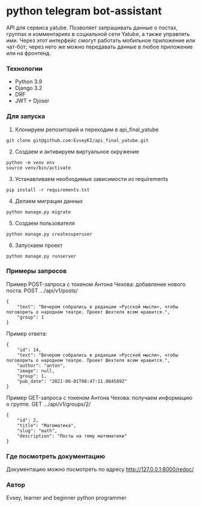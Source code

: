 # python telegram bot-assistant
API для сервиса yatube. Позволяет запрашивать данные о постах, группах и комментариях в социальной сети Yatube, а также управлять ими. Через этот интерфейс смогут работать мобильное приложение или чат-бот; через него же можно передавать данные в любое приложение или на фронтенд.
### Технологии
- Python 3.9
- Django 3.2
- DRF
- JWT + Djoser
### Для запуска
1. Клонируем репозиторий и переходим в api_final_yatube
```
git clone git@github.com:EvseyKI/api_final_yatube.git
```
2. Создаем и активируем виртуальное окружение
```
python -m venv env
source venv/bin/activate
```
3. Устанавливаем необходимые зависимости из requirements
```
pip install -r requirements.txt
```
4. Делаем миграции данных
```
python manage.py migrate
```
5. Создаем пользователя
```
python manage.py createsuperuser
```
6. Запускаем проект
```
python manage.py runserver
```
### Примеры запросов
Пример POST-запроса с токеном Антона Чехова: добавление нового поста.
POST .../api/v1/posts/
```
{
    "text": "Вечером собрались в редакции «Русской мысли», чтобы поговорить о народном театре. Проект Шехтеля всем нравится.",
    "group": 1
}
```
Пример ответа:
```
{
    "id": 14,
    "text": "Вечером собрались в редакции «Русской мысли», чтобы поговорить о народном театре. Проект Шехтеля всем нравится.",
    "author": "anton",
    "image": null,
    "group": 1,
    "pub_date": "2021-06-01T08:47:11.084589Z"
}
```
Пример GET-запроса с токеном Антона Чехова: получаем информацию о группе.
GET .../api/v1/groups/2/
```
{
    "id": 2,
    "title": "Математика",
    "slug": "math",
    "description": "Посты на тему математики"
}
```
### Где посмотреть документацию
Документацию можно посмотреть по адресу http://127.0.0.1:8000/redoc/
### Автор
Evsey, learner and beginner python programmer